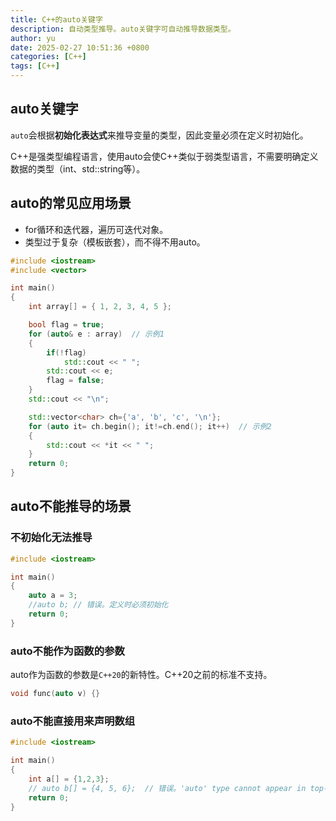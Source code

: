 ```yaml
---
title: C++的auto关键字
description: 自动类型推导。auto关键字可自动推导数据类型。
author: yu
date: 2025-02-27 10:51:36 +0800
categories: [C++]
tags: [C++]
---
```


## auto关键字

`auto`会根据**初始化表达式**来推导变量的类型，因此变量必须在定义时初始化。

C++是强类型编程语言，使用auto会使C++类似于弱类型语言，不需要明确定义数据的类型（int、std::string等）。

## auto的常见应用场景

- for循环和迭代器，遍历可迭代对象。
- 类型过于复杂（模板嵌套），而不得不用auto。

```cpp
#include <iostream>
#include <vector>

int main()
{
    int array[] = { 1, 2, 3, 4, 5 };

    bool flag = true;
    for (auto& e : array)  // 示例1
    {
        if(!flag)
            std::cout << " ";
        std::cout << e;
        flag = false;
    }
    std::cout << "\n";

    std::vector<char> ch={'a', 'b', 'c', '\n'};
    for (auto it= ch.begin(); it!=ch.end(); it++)  // 示例2
    {
        std::cout << *it << " ";
    }
    return 0;
}
```

## auto不能推导的场景

### 不初始化无法推导

```cpp
#include <iostream>

int main()
{
    auto a = 3;
    //auto b; // 错误。定义时必须初始化
    return 0;
}
```

### auto不能作为函数的参数

auto作为函数的参数是`C++20`的新特性。C++20之前的标准不支持。

```cpp
void func(auto v) {}
```

### auto不能直接用来声明数组

```cpp
#include <iostream>

int main()
{
    int a[] = {1,2,3};
    // auto b[] = {4, 5, 6};  // 错误。'auto' type cannot appear in top-level array type
    return 0;
}
```
